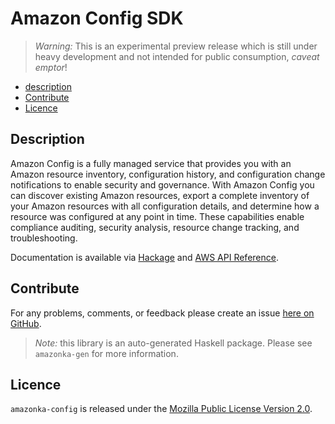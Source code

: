 # Amazon Config SDK

> _Warning:_ This is an experimental preview release which is still under heavy development and not intended for public consumption, _caveat emptor_!

* [description](#description)
* [Contribute](#contribute)
* [Licence](#licence)

## Description

Amazon Config is a fully managed service that provides you with an Amazon resource inventory, configuration history, and configuration change notifications to enable security and governance. With Amazon Config you can discover existing Amazon resources, export a complete inventory of your Amazon resources with all configuration details, and determine how a resource was configured at any point in time. These capabilities enable compliance auditing, security analysis, resource change tracking, and troubleshooting.

Documentation is available via [Hackage](http://hackage.haskell.org/package/amazonka-config)
and [AWS API Reference](http://docs.aws.amazon.com/config/latest/APIReference/Welcome.html).


## Contribute

For any problems, comments, or feedback please create an issue [here on GitHub](https://github.com/brendanhay/amazonka/issues).

> _Note:_ this library is an auto-generated Haskell package. Please see `amazonka-gen` for more information.


## Licence

`amazonka-config` is released under the [Mozilla Public License Version 2.0](http://www.mozilla.org/MPL/).
